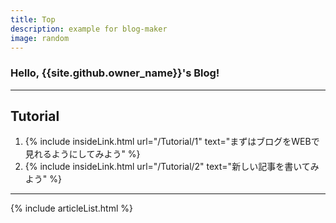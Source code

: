 ```yaml
---
title: Top
description: example for blog-maker
image: random
---
```


### Hello, {{site.github.owner_name}}'s Blog!

---

## Tutorial
1. {% include insideLink.html url="/Tutorial/1" text="まずはブログをWEBで見れるようにしてみよう" %}
2. {% include insideLink.html url="/Tutorial/2" text="新しい記事を書いてみよう" %}

---

{% include articleList.html %}

